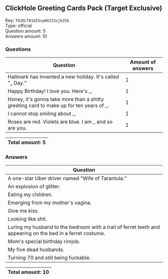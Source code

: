 ## ClickHole Greeting Cards Pack (Target Exclusive)
Key: `TOJDLT01dZ5spK6II3zjkZSb`  
Type: official  
Question amount: 5  
Answers amount: 10
### Questions
| Question | Amount of answers |
|---|---|
| Hallmark has invented a new holiday. It's called "_ Day." | 1 |
| Happy Birthday! I love you. Here's _. | 1 |
| Honey, it's gonna take more than a shitty greeting card to make up for ten years of _. | 1 |
| I cannot stop smiling about _. | 1 |
| Roses are red. Violets are blue. I am _ and so are you. | 1 |

|Total amount: 5|
|---|

### Answers
| Question |
|---|
| A one-star Uber driver named "Wife of Tarantula." |
| An explosion of glitter. |
| Eating my children. |
| Emerging from my mother's vagina. |
| Give me kiss. |
| Looking like shit. |
| Luring my husband to the bedroom with a trail of ferret teeth and appearing on the bed in a ferret costume. |
| Mom's special birthday rimjob. |
| My five dead husbands. |
| Turning 70 and still being fuckable. |

|Total amount: 10|
|---|